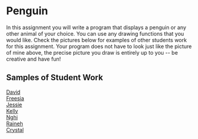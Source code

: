 Penguin
=======
In this assignment you will write a program that displays a penguin or any other animal of your choice. You can use any drawing functions that you would like. Check the pictures below for examples of other students work for this assignment. Your program does not have to look just like the picture of mine above, the precise picture you draw is entirely up to you -- be creative and have fun!

Samples of Student Work   
-----------------------   
[David](DavidCat.PNG)	   
[Freesia](FreesiaPenguin.PNG)	   
[Jessie](JessieHippo.PNG)	   
[Kelly](KellyPenguin.PNG)   
[Nghi](PenguinNghi.PNG)   
[Raineh](PenguinRaineh.PNG)   
[Crystal](CrystalPenguin.PNG)   
